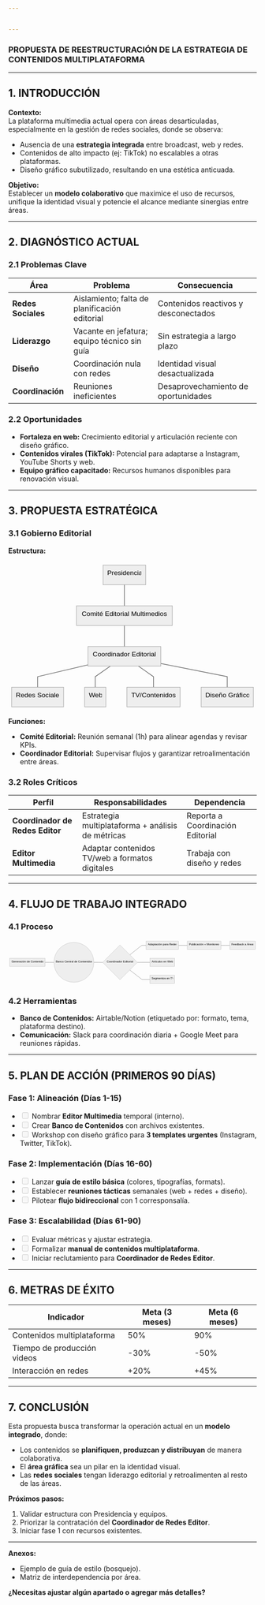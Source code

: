 ```yaml
---


---
```


<h3 id="propuesta-de-reestructuración-de-la-estrategia-de-contenidos-multiplataforma"><strong>PROPUESTA DE REESTRUCTURACIÓN DE LA ESTRATEGIA DE CONTENIDOS MULTIPLATAFORMA</strong></h3>
<hr>
<h2 id="introducción"><strong>1. INTRODUCCIÓN</strong></h2>
<p><strong>Contexto:</strong><br>
La plataforma multimedia actual opera con áreas desarticuladas, especialmente en la gestión de redes sociales, donde se observa:</p>
<ul>
<li>Ausencia de una <strong>estrategia integrada</strong> entre broadcast, web y redes.</li>
<li>Contenidos de alto impacto (ej: TikTok) no escalables a otras plataformas.</li>
<li>Diseño gráfico subutilizado, resultando en una estética anticuada.</li>
</ul>
<p><strong>Objetivo:</strong><br>
Establecer un <strong>modelo colaborativo</strong> que maximice el uso de recursos, unifique la identidad visual y potencie el alcance mediante sinergias entre áreas.</p>
<hr>
<h2 id="diagnóstico-actual"><strong>2. DIAGNÓSTICO ACTUAL</strong></h2>
<h3 id="problemas-clave"><strong>2.1 Problemas Clave</strong></h3>

<table>
<thead>
<tr>
<th><strong>Área</strong></th>
<th><strong>Problema</strong></th>
<th><strong>Consecuencia</strong></th>
</tr>
</thead>
<tbody>
<tr>
<td><strong>Redes Sociales</strong></td>
<td>Aislamiento; falta de planificación editorial</td>
<td>Contenidos reactivos y desconectados</td>
</tr>
<tr>
<td><strong>Liderazgo</strong></td>
<td>Vacante en jefatura; equipo técnico sin guía</td>
<td>Sin estrategia a largo plazo</td>
</tr>
<tr>
<td><strong>Diseño</strong></td>
<td>Coordinación nula con redes</td>
<td>Identidad visual desactualizada</td>
</tr>
<tr>
<td><strong>Coordinación</strong></td>
<td>Reuniones ineficientes</td>
<td>Desaprovechamiento de oportunidades</td>
</tr>
</tbody>
</table><h3 id="oportunidades"><strong>2.2 Oportunidades</strong></h3>
<ul>
<li><strong>Fortaleza en web:</strong> Crecimiento editorial y articulación reciente con diseño gráfico.</li>
<li><strong>Contenidos virales (TikTok):</strong> Potencial para adaptarse a Instagram, YouTube Shorts y web.</li>
<li><strong>Equipo gráfico capacitado:</strong> Recursos humanos disponibles para renovación visual.</li>
</ul>
<hr>
<h2 id="propuesta-estratégica"><strong>3. PROPUESTA ESTRATÉGICA</strong></h2>
<h3 id="gobierno-editorial"><strong>3.1 Gobierno Editorial</strong></h3>
<p><strong>Estructura:</strong></p>
<pre class=" language-mermaid"><svg id="mermaid-svg-jGWZHmBGTkqvqmoA" width="100%" xmlns="http://www.w3.org/2000/svg" xmlns:xlink="http://www.w3.org/1999/xlink" height="352.8499755859375" style="max-width: 590.4749755859375px;" viewBox="0 0 590.4749755859375 352.8499755859375"><style>#mermaid-svg-jGWZHmBGTkqvqmoA{font-family:"trebuchet ms",verdana,arial,sans-serif;font-size:16px;fill:#000000;}#mermaid-svg-jGWZHmBGTkqvqmoA .error-icon{fill:#552222;}#mermaid-svg-jGWZHmBGTkqvqmoA .error-text{fill:#552222;stroke:#552222;}#mermaid-svg-jGWZHmBGTkqvqmoA .edge-thickness-normal{stroke-width:2px;}#mermaid-svg-jGWZHmBGTkqvqmoA .edge-thickness-thick{stroke-width:3.5px;}#mermaid-svg-jGWZHmBGTkqvqmoA .edge-pattern-solid{stroke-dasharray:0;}#mermaid-svg-jGWZHmBGTkqvqmoA .edge-pattern-dashed{stroke-dasharray:3;}#mermaid-svg-jGWZHmBGTkqvqmoA .edge-pattern-dotted{stroke-dasharray:2;}#mermaid-svg-jGWZHmBGTkqvqmoA .marker{fill:#666;stroke:#666;}#mermaid-svg-jGWZHmBGTkqvqmoA .marker.cross{stroke:#666;}#mermaid-svg-jGWZHmBGTkqvqmoA svg{font-family:"trebuchet ms",verdana,arial,sans-serif;font-size:16px;}#mermaid-svg-jGWZHmBGTkqvqmoA .label{font-family:"trebuchet ms",verdana,arial,sans-serif;color:#000000;}#mermaid-svg-jGWZHmBGTkqvqmoA .cluster-label text{fill:#333;}#mermaid-svg-jGWZHmBGTkqvqmoA .cluster-label span{color:#333;}#mermaid-svg-jGWZHmBGTkqvqmoA .label text,#mermaid-svg-jGWZHmBGTkqvqmoA span{fill:#000000;color:#000000;}#mermaid-svg-jGWZHmBGTkqvqmoA .node rect,#mermaid-svg-jGWZHmBGTkqvqmoA .node circle,#mermaid-svg-jGWZHmBGTkqvqmoA .node ellipse,#mermaid-svg-jGWZHmBGTkqvqmoA .node polygon,#mermaid-svg-jGWZHmBGTkqvqmoA .node path{fill:#eee;stroke:#999;stroke-width:1px;}#mermaid-svg-jGWZHmBGTkqvqmoA .node .label{text-align:center;}#mermaid-svg-jGWZHmBGTkqvqmoA .node.clickable{cursor:pointer;}#mermaid-svg-jGWZHmBGTkqvqmoA .arrowheadPath{fill:#333333;}#mermaid-svg-jGWZHmBGTkqvqmoA .edgePath .path{stroke:#666;stroke-width:1.5px;}#mermaid-svg-jGWZHmBGTkqvqmoA .flowchart-link{stroke:#666;fill:none;}#mermaid-svg-jGWZHmBGTkqvqmoA .edgeLabel{background-color:white;text-align:center;}#mermaid-svg-jGWZHmBGTkqvqmoA .edgeLabel rect{opacity:0.5;background-color:white;fill:white;}#mermaid-svg-jGWZHmBGTkqvqmoA .cluster rect{fill:hsl(210,66.6666666667%,95%);stroke:#26a;stroke-width:1px;}#mermaid-svg-jGWZHmBGTkqvqmoA .cluster text{fill:#333;}#mermaid-svg-jGWZHmBGTkqvqmoA .cluster span{color:#333;}#mermaid-svg-jGWZHmBGTkqvqmoA div.mermaidTooltip{position:absolute;text-align:center;max-width:200px;padding:2px;font-family:"trebuchet ms",verdana,arial,sans-serif;font-size:12px;background:hsl(-160,0%,93.3333333333%);border:1px solid #26a;border-radius:2px;pointer-events:none;z-index:100;}#mermaid-svg-jGWZHmBGTkqvqmoA:root{--mermaid-font-family:"trebuchet ms",verdana,arial,sans-serif;}#mermaid-svg-jGWZHmBGTkqvqmoA flowchart{fill:apa;}</style><g><g class="output"><g class="clusters"></g><g class="edgePaths"><g class="edgePath LS-A LE-B" style="opacity: 1;" id="L-A-B"><path class="path" d="M275.92187786102295,54.712501525878906L275.92187786102295,79.7125015258789L275.92187786102295,104.7125015258789" marker-end="url(https://stackedit.io/app#arrowhead118)" style="fill:none"></path><defs><marker id="arrowhead118" viewBox="0 0 10 10" refX="9" refY="5" markerUnits="strokeWidth" markerWidth="8" markerHeight="6" orient="auto"><path d="M 0 0 L 10 5 L 0 10 z" class="arrowheadPath" style="stroke-width: 1; stroke-dasharray: 1, 0;"></path></marker></defs></g><g class="edgePath LS-B LE-C" style="opacity: 1;" id="L-B-C"><path class="path" d="M275.92187786102295,151.4250030517578L275.92187786102295,176.4250030517578L275.92187786102295,201.4250030517578" marker-end="url(https://stackedit.io/app#arrowhead119)" style="fill:none"></path><defs><marker id="arrowhead119" viewBox="0 0 10 10" refX="9" refY="5" markerUnits="strokeWidth" markerWidth="8" markerHeight="6" orient="auto"><path d="M 0 0 L 10 5 L 0 10 z" class="arrowheadPath" style="stroke-width: 1; stroke-dasharray: 1, 0;"></path></marker></defs></g><g class="edgePath LS-C LE-D" style="opacity: 1;" id="L-C-D"><path class="path" d="M189.41562938690186,245.0670328521019L69.7125015258789,273.1375045776367L69.7125015258789,298.1375045776367" marker-end="url(https://stackedit.io/app#arrowhead120)" style="fill:none"></path><defs><marker id="arrowhead120" viewBox="0 0 10 10" refX="9" refY="5" markerUnits="strokeWidth" markerWidth="8" markerHeight="6" orient="auto"><path d="M 0 0 L 10 5 L 0 10 z" class="arrowheadPath" style="stroke-width: 1; stroke-dasharray: 1, 0;"></path></marker></defs></g><g class="edgePath LS-C LE-E" style="opacity: 1;" id="L-C-E"><path class="path" d="M242.48745212024988,248.13750457763672L206.7000026702881,273.1375045776367L206.7000026702881,298.1375045776367" marker-end="url(https://stackedit.io/app#arrowhead121)" style="fill:none"></path><defs><marker id="arrowhead121" viewBox="0 0 10 10" refX="9" refY="5" markerUnits="strokeWidth" markerWidth="8" markerHeight="6" orient="auto"><path d="M 0 0 L 10 5 L 0 10 z" class="arrowheadPath" style="stroke-width: 1; stroke-dasharray: 1, 0;"></path></marker></defs></g><g class="edgePath LS-C LE-F" style="opacity: 1;" id="L-C-F"><path class="path" d="M309.356303601796,248.13750457763672L345.1437530517578,273.1375045776367L345.1437530517578,298.1375045776367" marker-end="url(https://stackedit.io/app#arrowhead122)" style="fill:none"></path><defs><marker id="arrowhead122" viewBox="0 0 10 10" refX="9" refY="5" markerUnits="strokeWidth" markerWidth="8" markerHeight="6" orient="auto"><path d="M 0 0 L 10 5 L 0 10 z" class="arrowheadPath" style="stroke-width: 1; stroke-dasharray: 1, 0;"></path></marker></defs></g><g class="edgePath LS-C LE-G" style="opacity: 1;" id="L-C-G"><path class="path" d="M362.42812633514404,241.89208850892177L520.3937530517578,273.1375045776367L520.3937530517578,298.1375045776367" marker-end="url(https://stackedit.io/app#arrowhead123)" style="fill:none"></path><defs><marker id="arrowhead123" viewBox="0 0 10 10" refX="9" refY="5" markerUnits="strokeWidth" markerWidth="8" markerHeight="6" orient="auto"><path d="M 0 0 L 10 5 L 0 10 z" class="arrowheadPath" style="stroke-width: 1; stroke-dasharray: 1, 0;"></path></marker></defs></g></g><g class="edgeLabels"><g class="edgeLabel" style="opacity: 1;" transform=""><g transform="translate(0,0)" class="label"><rect rx="0" ry="0" width="0" height="0"></rect><foreignObject width="0" height="0"><div xmlns="http://www.w3.org/1999/xhtml" style="display: inline-block; white-space: nowrap;"><span id="L-L-A-B" class="edgeLabel L-LS-A' L-LE-B"></span></div></foreignObject></g></g><g class="edgeLabel" style="opacity: 1;" transform=""><g transform="translate(0,0)" class="label"><rect rx="0" ry="0" width="0" height="0"></rect><foreignObject width="0" height="0"><div xmlns="http://www.w3.org/1999/xhtml" style="display: inline-block; white-space: nowrap;"><span id="L-L-B-C" class="edgeLabel L-LS-B' L-LE-C"></span></div></foreignObject></g></g><g class="edgeLabel" style="opacity: 1;" transform=""><g transform="translate(0,0)" class="label"><rect rx="0" ry="0" width="0" height="0"></rect><foreignObject width="0" height="0"><div xmlns="http://www.w3.org/1999/xhtml" style="display: inline-block; white-space: nowrap;"><span id="L-L-C-D" class="edgeLabel L-LS-C' L-LE-D"></span></div></foreignObject></g></g><g class="edgeLabel" style="opacity: 1;" transform=""><g transform="translate(0,0)" class="label"><rect rx="0" ry="0" width="0" height="0"></rect><foreignObject width="0" height="0"><div xmlns="http://www.w3.org/1999/xhtml" style="display: inline-block; white-space: nowrap;"><span id="L-L-C-E" class="edgeLabel L-LS-C' L-LE-E"></span></div></foreignObject></g></g><g class="edgeLabel" style="opacity: 1;" transform=""><g transform="translate(0,0)" class="label"><rect rx="0" ry="0" width="0" height="0"></rect><foreignObject width="0" height="0"><div xmlns="http://www.w3.org/1999/xhtml" style="display: inline-block; white-space: nowrap;"><span id="L-L-C-F" class="edgeLabel L-LS-C' L-LE-F"></span></div></foreignObject></g></g><g class="edgeLabel" style="opacity: 1;" transform=""><g transform="translate(0,0)" class="label"><rect rx="0" ry="0" width="0" height="0"></rect><foreignObject width="0" height="0"><div xmlns="http://www.w3.org/1999/xhtml" style="display: inline-block; white-space: nowrap;"><span id="L-L-C-G" class="edgeLabel L-LS-C' L-LE-G"></span></div></foreignObject></g></g></g><g class="nodes"><g class="node default" style="opacity: 1;" id="flowchart-A-480" transform="translate(275.92187786102295,31.356250762939453)"><rect rx="0" ry="0" x="-50.71875" y="-23.356249809265137" width="101.4375" height="46.71249961853027" class="label-container"></rect><g class="label" transform="translate(0,0)"><g transform="translate(-40.71875,-13.356249809265137)"><foreignObject width="81.4375" height="26.712499618530273"><div xmlns="http://www.w3.org/1999/xhtml" style="display: inline-block; white-space: nowrap;">Presidencia</div></foreignObject></g></g></g><g class="node default" style="opacity: 1;" id="flowchart-B-481" transform="translate(275.92187786102295,128.06875228881836)"><rect rx="0" ry="0" x="-113.9312515258789" y="-23.356249809265137" width="227.8625030517578" height="46.71249961853027" class="label-container"></rect><g class="label" transform="translate(0,0)"><g transform="translate(-103.9312515258789,-13.356249809265137)"><foreignObject width="207.8625030517578" height="26.712499618530273"><div xmlns="http://www.w3.org/1999/xhtml" style="display: inline-block; white-space: nowrap;">Comité Editorial Multimedios</div></foreignObject></g></g></g><g class="node default" style="opacity: 1;" id="flowchart-C-483" transform="translate(275.92187786102295,224.78125381469727)"><rect rx="0" ry="0" x="-86.5062484741211" y="-23.356249809265137" width="173.0124969482422" height="46.71249961853027" class="label-container"></rect><g class="label" transform="translate(0,0)"><g transform="translate(-76.5062484741211,-13.356249809265137)"><foreignObject width="153.0124969482422" height="26.712499618530273"><div xmlns="http://www.w3.org/1999/xhtml" style="display: inline-block; white-space: nowrap;">Coordinador Editorial</div></foreignObject></g></g></g><g class="node default" style="opacity: 1;" id="flowchart-D-485" transform="translate(69.7125015258789,321.4937553405762)"><rect rx="0" ry="0" x="-61.712501525878906" y="-23.356249809265137" width="123.42500305175781" height="46.71249961853027" class="label-container"></rect><g class="label" transform="translate(0,0)"><g transform="translate(-51.712501525878906,-13.356249809265137)"><foreignObject width="103.42500305175781" height="26.712499618530273"><div xmlns="http://www.w3.org/1999/xhtml" style="display: inline-block; white-space: nowrap;">Redes Sociales</div></foreignObject></g></g></g><g class="node default" style="opacity: 1;" id="flowchart-E-487" transform="translate(206.7000026702881,321.4937553405762)"><rect rx="0" ry="0" x="-25.27500057220459" y="-23.356249809265137" width="50.55000114440918" height="46.71249961853027" class="label-container"></rect><g class="label" transform="translate(0,0)"><g transform="translate(-15.27500057220459,-13.356249809265137)"><foreignObject width="30.55000114440918" height="26.712499618530273"><div xmlns="http://www.w3.org/1999/xhtml" style="display: inline-block; white-space: nowrap;">Web</div></foreignObject></g></g></g><g class="node default" style="opacity: 1;" id="flowchart-F-489" transform="translate(345.1437530517578,321.4937553405762)"><rect rx="0" ry="0" x="-63.16875076293945" y="-23.356249809265137" width="126.3375015258789" height="46.71249961853027" class="label-container"></rect><g class="label" transform="translate(0,0)"><g transform="translate(-53.16875076293945,-13.356249809265137)"><foreignObject width="106.3375015258789" height="26.712499618530273"><div xmlns="http://www.w3.org/1999/xhtml" style="display: inline-block; white-space: nowrap;">TV/Contenidos</div></foreignObject></g></g></g><g class="node default" style="opacity: 1;" id="flowchart-G-491" transform="translate(520.3937530517578,321.4937553405762)"><rect rx="0" ry="0" x="-62.08124923706055" y="-23.356249809265137" width="124.1624984741211" height="46.71249961853027" class="label-container"></rect><g class="label" transform="translate(0,0)"><g transform="translate(-52.08124923706055,-13.356249809265137)"><foreignObject width="104.1624984741211" height="26.712499618530273"><div xmlns="http://www.w3.org/1999/xhtml" style="display: inline-block; white-space: nowrap;">Diseño Gráfico</div></foreignObject></g></g></g></g></g></g></svg></pre>
<p><strong>Funciones:</strong></p>
<ul>
<li><strong>Comité Editorial:</strong> Reunión semanal (1h) para alinear agendas y revisar KPIs.</li>
<li><strong>Coordinador Editorial:</strong> Supervisar flujos y garantizar retroalimentación entre áreas.</li>
</ul>
<h3 id="roles-críticos"><strong>3.2 Roles Críticos</strong></h3>

<table>
<thead>
<tr>
<th><strong>Perfil</strong></th>
<th><strong>Responsabilidades</strong></th>
<th><strong>Dependencia</strong></th>
</tr>
</thead>
<tbody>
<tr>
<td><strong>Coordinador de Redes Editor</strong></td>
<td>Estrategia multiplataforma + análisis de métricas</td>
<td>Reporta a Coordinación Editorial</td>
</tr>
<tr>
<td><strong>Editor Multimedia</strong></td>
<td>Adaptar contenidos TV/web a formatos digitales</td>
<td>Trabaja con diseño y redes</td>
</tr>
</tbody>
</table><hr>
<h2 id="flujo-de-trabajo-integrado"><strong>4. FLUJO DE TRABAJO INTEGRADO</strong></h2>
<h3 id="proceso"><strong>4.1 Proceso</strong></h3>
<pre class=" language-mermaid"><svg id="mermaid-svg-xjmfPwFlK7lYys4w" width="100%" xmlns="http://www.w3.org/2000/svg" xmlns:xlink="http://www.w3.org/1999/xlink" height="256.13751220703125" style="max-width: 1412.5400390625px;" viewBox="0 0 1412.5400390625 256.13751220703125"><style>#mermaid-svg-xjmfPwFlK7lYys4w{font-family:"trebuchet ms",verdana,arial,sans-serif;font-size:16px;fill:#000000;}#mermaid-svg-xjmfPwFlK7lYys4w .error-icon{fill:#552222;}#mermaid-svg-xjmfPwFlK7lYys4w .error-text{fill:#552222;stroke:#552222;}#mermaid-svg-xjmfPwFlK7lYys4w .edge-thickness-normal{stroke-width:2px;}#mermaid-svg-xjmfPwFlK7lYys4w .edge-thickness-thick{stroke-width:3.5px;}#mermaid-svg-xjmfPwFlK7lYys4w .edge-pattern-solid{stroke-dasharray:0;}#mermaid-svg-xjmfPwFlK7lYys4w .edge-pattern-dashed{stroke-dasharray:3;}#mermaid-svg-xjmfPwFlK7lYys4w .edge-pattern-dotted{stroke-dasharray:2;}#mermaid-svg-xjmfPwFlK7lYys4w .marker{fill:#666;stroke:#666;}#mermaid-svg-xjmfPwFlK7lYys4w .marker.cross{stroke:#666;}#mermaid-svg-xjmfPwFlK7lYys4w svg{font-family:"trebuchet ms",verdana,arial,sans-serif;font-size:16px;}#mermaid-svg-xjmfPwFlK7lYys4w .label{font-family:"trebuchet ms",verdana,arial,sans-serif;color:#000000;}#mermaid-svg-xjmfPwFlK7lYys4w .cluster-label text{fill:#333;}#mermaid-svg-xjmfPwFlK7lYys4w .cluster-label span{color:#333;}#mermaid-svg-xjmfPwFlK7lYys4w .label text,#mermaid-svg-xjmfPwFlK7lYys4w span{fill:#000000;color:#000000;}#mermaid-svg-xjmfPwFlK7lYys4w .node rect,#mermaid-svg-xjmfPwFlK7lYys4w .node circle,#mermaid-svg-xjmfPwFlK7lYys4w .node ellipse,#mermaid-svg-xjmfPwFlK7lYys4w .node polygon,#mermaid-svg-xjmfPwFlK7lYys4w .node path{fill:#eee;stroke:#999;stroke-width:1px;}#mermaid-svg-xjmfPwFlK7lYys4w .node .label{text-align:center;}#mermaid-svg-xjmfPwFlK7lYys4w .node.clickable{cursor:pointer;}#mermaid-svg-xjmfPwFlK7lYys4w .arrowheadPath{fill:#333333;}#mermaid-svg-xjmfPwFlK7lYys4w .edgePath .path{stroke:#666;stroke-width:1.5px;}#mermaid-svg-xjmfPwFlK7lYys4w .flowchart-link{stroke:#666;fill:none;}#mermaid-svg-xjmfPwFlK7lYys4w .edgeLabel{background-color:white;text-align:center;}#mermaid-svg-xjmfPwFlK7lYys4w .edgeLabel rect{opacity:0.5;background-color:white;fill:white;}#mermaid-svg-xjmfPwFlK7lYys4w .cluster rect{fill:hsl(210,66.6666666667%,95%);stroke:#26a;stroke-width:1px;}#mermaid-svg-xjmfPwFlK7lYys4w .cluster text{fill:#333;}#mermaid-svg-xjmfPwFlK7lYys4w .cluster span{color:#333;}#mermaid-svg-xjmfPwFlK7lYys4w div.mermaidTooltip{position:absolute;text-align:center;max-width:200px;padding:2px;font-family:"trebuchet ms",verdana,arial,sans-serif;font-size:12px;background:hsl(-160,0%,93.3333333333%);border:1px solid #26a;border-radius:2px;pointer-events:none;z-index:100;}#mermaid-svg-xjmfPwFlK7lYys4w:root{--mermaid-font-family:"trebuchet ms",verdana,arial,sans-serif;}#mermaid-svg-xjmfPwFlK7lYys4w flowchart{fill:apa;}</style><g><g class="output"><g class="clusters"></g><g class="edgePaths"><g class="edgePath LS-A LE-B" style="opacity: 1;" id="L-A-B"><path class="path" d="M209.5124969482422,128.06875228881836L234.5124969482422,128.06875228881836L259.5124969482422,128.06875228881836" marker-end="url(https://stackedit.io/app#arrowhead124)" style="fill:none"></path><defs><marker id="arrowhead124" viewBox="0 0 10 10" refX="9" refY="5" markerUnits="strokeWidth" markerWidth="8" markerHeight="6" orient="auto"><path d="M 0 0 L 10 5 L 0 10 z" class="arrowheadPath" style="stroke-width: 1; stroke-dasharray: 1, 0;"></path></marker></defs></g><g class="edgePath LS-B LE-C" style="opacity: 1;" id="L-B-C"><path class="path" d="M486.3125,128.06875228881836L511.3125,128.06875228881836L536.8125027656555,128.56875228881836" marker-end="url(https://stackedit.io/app#arrowhead125)" style="fill:none"></path><defs><marker id="arrowhead125" viewBox="0 0 10 10" refX="9" refY="5" markerUnits="strokeWidth" markerWidth="8" markerHeight="6" orient="auto"><path d="M 0 0 L 10 5 L 0 10 z" class="arrowheadPath" style="stroke-width: 1; stroke-dasharray: 1, 0;"></path></marker></defs></g><g class="edgePath LS-C LE-D" style="opacity: 1;" id="L-C-D"><path class="path" d="M691.2147870719027,85.21853968497038L759.0650024414062,31.356250762939453L784.0650024414062,31.356250762939453" marker-end="url(https://stackedit.io/app#arrowhead126)" style="fill:none"></path><defs><marker id="arrowhead126" viewBox="0 0 10 10" refX="9" refY="5" markerUnits="strokeWidth" markerWidth="8" markerHeight="6" orient="auto"><path d="M 0 0 L 10 5 L 0 10 z" class="arrowheadPath" style="stroke-width: 1; stroke-dasharray: 1, 0;"></path></marker></defs></g><g class="edgePath LS-C LE-E" style="opacity: 1;" id="L-C-E"><path class="path" d="M734.5649941444399,128.56875228881836L759.0650024414062,128.06875228881836L805.4025039672852,128.06875228881836" marker-end="url(https://stackedit.io/app#arrowhead127)" style="fill:none"></path><defs><marker id="arrowhead127" viewBox="0 0 10 10" refX="9" refY="5" markerUnits="strokeWidth" markerWidth="8" markerHeight="6" orient="auto"><path d="M 0 0 L 10 5 L 0 10 z" class="arrowheadPath" style="stroke-width: 1; stroke-dasharray: 1, 0;"></path></marker></defs></g><g class="edgePath LS-C LE-F" style="opacity: 1;" id="L-C-F"><path class="path" d="M691.2147839656789,171.9189624675793L759.0650024414062,224.78125381469727L804.671257019043,224.78125381469727" marker-end="url(https://stackedit.io/app#arrowhead128)" style="fill:none"></path><defs><marker id="arrowhead128" viewBox="0 0 10 10" refX="9" refY="5" markerUnits="strokeWidth" markerWidth="8" markerHeight="6" orient="auto"><path d="M 0 0 L 10 5 L 0 10 z" class="arrowheadPath" style="stroke-width: 1; stroke-dasharray: 1, 0;"></path></marker></defs></g><g class="edgePath LS-D LE-G" style="opacity: 1;" id="L-D-G"><path class="path" d="M967.4025115966797,31.356250762939453L992.4025115966797,31.356250762939453L1017.4025115966797,31.356250762939453" marker-end="url(https://stackedit.io/app#arrowhead129)" style="fill:none"></path><defs><marker id="arrowhead129" viewBox="0 0 10 10" refX="9" refY="5" markerUnits="strokeWidth" markerWidth="8" markerHeight="6" orient="auto"><path d="M 0 0 L 10 5 L 0 10 z" class="arrowheadPath" style="stroke-width: 1; stroke-dasharray: 1, 0;"></path></marker></defs></g><g class="edgePath LS-G LE-H" style="opacity: 1;" id="L-G-H"><path class="path" d="M1209.1400146484375,31.356250762939453L1234.1400146484375,31.356250762939453L1259.1400146484375,31.356250762939453" marker-end="url(https://stackedit.io/app#arrowhead130)" style="fill:none"></path><defs><marker id="arrowhead130" viewBox="0 0 10 10" refX="9" refY="5" markerUnits="strokeWidth" markerWidth="8" markerHeight="6" orient="auto"><path d="M 0 0 L 10 5 L 0 10 z" class="arrowheadPath" style="stroke-width: 1; stroke-dasharray: 1, 0;"></path></marker></defs></g></g><g class="edgeLabels"><g class="edgeLabel" style="opacity: 1;" transform=""><g transform="translate(0,0)" class="label"><rect rx="0" ry="0" width="0" height="0"></rect><foreignObject width="0" height="0"><div xmlns="http://www.w3.org/1999/xhtml" style="display: inline-block; white-space: nowrap;"><span id="L-L-A-B" class="edgeLabel L-LS-A' L-LE-B"></span></div></foreignObject></g></g><g class="edgeLabel" style="opacity: 1;" transform=""><g transform="translate(0,0)" class="label"><rect rx="0" ry="0" width="0" height="0"></rect><foreignObject width="0" height="0"><div xmlns="http://www.w3.org/1999/xhtml" style="display: inline-block; white-space: nowrap;"><span id="L-L-B-C" class="edgeLabel L-LS-B' L-LE-C"></span></div></foreignObject></g></g><g class="edgeLabel" style="opacity: 1;" transform=""><g transform="translate(0,0)" class="label"><rect rx="0" ry="0" width="0" height="0"></rect><foreignObject width="0" height="0"><div xmlns="http://www.w3.org/1999/xhtml" style="display: inline-block; white-space: nowrap;"><span id="L-L-C-D" class="edgeLabel L-LS-C' L-LE-D"></span></div></foreignObject></g></g><g class="edgeLabel" style="opacity: 1;" transform=""><g transform="translate(0,0)" class="label"><rect rx="0" ry="0" width="0" height="0"></rect><foreignObject width="0" height="0"><div xmlns="http://www.w3.org/1999/xhtml" style="display: inline-block; white-space: nowrap;"><span id="L-L-C-E" class="edgeLabel L-LS-C' L-LE-E"></span></div></foreignObject></g></g><g class="edgeLabel" style="opacity: 1;" transform=""><g transform="translate(0,0)" class="label"><rect rx="0" ry="0" width="0" height="0"></rect><foreignObject width="0" height="0"><div xmlns="http://www.w3.org/1999/xhtml" style="display: inline-block; white-space: nowrap;"><span id="L-L-C-F" class="edgeLabel L-LS-C' L-LE-F"></span></div></foreignObject></g></g><g class="edgeLabel" style="opacity: 1;" transform=""><g transform="translate(0,0)" class="label"><rect rx="0" ry="0" width="0" height="0"></rect><foreignObject width="0" height="0"><div xmlns="http://www.w3.org/1999/xhtml" style="display: inline-block; white-space: nowrap;"><span id="L-L-D-G" class="edgeLabel L-LS-D' L-LE-G"></span></div></foreignObject></g></g><g class="edgeLabel" style="opacity: 1;" transform=""><g transform="translate(0,0)" class="label"><rect rx="0" ry="0" width="0" height="0"></rect><foreignObject width="0" height="0"><div xmlns="http://www.w3.org/1999/xhtml" style="display: inline-block; white-space: nowrap;"><span id="L-L-G-H" class="edgeLabel L-LS-G' L-LE-H"></span></div></foreignObject></g></g></g><g class="nodes"><g class="node default" style="opacity: 1;" id="flowchart-A-506" transform="translate(108.7562484741211,128.06875228881836)"><rect rx="0" ry="0" x="-100.7562484741211" y="-23.356249809265137" width="201.5124969482422" height="46.71249961853027" class="label-container"></rect><g class="label" transform="translate(0,0)"><g transform="translate(-90.7562484741211,-13.356249809265137)"><foreignObject width="181.5124969482422" height="26.712499618530273"><div xmlns="http://www.w3.org/1999/xhtml" style="display: inline-block; white-space: nowrap;">Generación de Contenido</div></foreignObject></g></g></g><g class="node default" style="opacity: 1;" id="flowchart-B-507" transform="translate(372.9124984741211,128.06875228881836)"><circle x="-113.4000015258789" y="-23.356249809265137" r="113.4000015258789" class="label-container"></circle><g class="label" transform="translate(0,0)"><g transform="translate(-103.4000015258789,-13.356249809265137)"><foreignObject width="206.8000030517578" height="26.712499618530273"><div xmlns="http://www.w3.org/1999/xhtml" style="display: inline-block; white-space: nowrap;">Banco Central de Contenidos</div></foreignObject></g></g></g><g class="node default" style="opacity: 1;" id="flowchart-C-509" transform="translate(635.1887512207031,128.06875228881836)"><polygon points="98.87624845504762,0 197.75249691009523,-98.87624845504762 98.87624845504762,-197.75249691009523 0,-98.87624845504762" transform="translate(-98.87624845504762,98.87624845504762)" class="label-container"></polygon><g class="label" transform="translate(0,0)"><g transform="translate(-76.5062484741211,-13.356249809265137)"><foreignObject width="153.0124969482422" height="26.712499618530273"><div xmlns="http://www.w3.org/1999/xhtml" style="display: inline-block; white-space: nowrap;">Coordinador Editorial</div></foreignObject></g></g></g><g class="node default" style="opacity: 1;" id="flowchart-D-511" transform="translate(875.733757019043,31.356250762939453)"><rect rx="0" ry="0" x="-91.66875457763672" y="-23.356249809265137" width="183.33750915527344" height="46.71249961853027" class="label-container"></rect><g class="label" transform="translate(0,0)"><g transform="translate(-81.66875457763672,-13.356249809265137)"><foreignObject width="163.33750915527344" height="26.712499618530273"><div xmlns="http://www.w3.org/1999/xhtml" style="display: inline-block; white-space: nowrap;">Adaptación para Redes</div></foreignObject></g></g></g><g class="node default" style="opacity: 1;" id="flowchart-E-513" transform="translate(875.733757019043,128.06875228881836)"><rect rx="0" ry="0" x="-70.33124923706055" y="-23.356249809265137" width="140.6624984741211" height="46.71249961853027" class="label-container"></rect><g class="label" transform="translate(0,0)"><g transform="translate(-60.33124923706055,-13.356249809265137)"><foreignObject width="120.6624984741211" height="26.712499618530273"><div xmlns="http://www.w3.org/1999/xhtml" style="display: inline-block; white-space: nowrap;">Artículos en Web</div></foreignObject></g></g></g><g class="node default" style="opacity: 1;" id="flowchart-F-515" transform="translate(875.733757019043,224.78125381469727)"><rect rx="0" ry="0" x="-71.0625" y="-23.356249809265137" width="142.125" height="46.71249961853027" class="label-container"></rect><g class="label" transform="translate(0,0)"><g transform="translate(-61.0625,-13.356249809265137)"><foreignObject width="122.125" height="26.712499618530273"><div xmlns="http://www.w3.org/1999/xhtml" style="display: inline-block; white-space: nowrap;">Segmentos en TV</div></foreignObject></g></g></g><g class="node default" style="opacity: 1;" id="flowchart-G-517" transform="translate(1113.2712631225586,31.356250762939453)"><rect rx="0" ry="0" x="-95.8687515258789" y="-23.356249809265137" width="191.7375030517578" height="46.71249961853027" class="label-container"></rect><g class="label" transform="translate(0,0)"><g transform="translate(-85.8687515258789,-13.356249809265137)"><foreignObject width="171.7375030517578" height="26.712499618530273"><div xmlns="http://www.w3.org/1999/xhtml" style="display: inline-block; white-space: nowrap;">Publicación + Monitoreo</div></foreignObject></g></g></g><g class="node default" style="opacity: 1;" id="flowchart-H-519" transform="translate(1331.8400115966797,31.356250762939453)"><rect rx="0" ry="0" x="-72.70000076293945" y="-23.356249809265137" width="145.4000015258789" height="46.71249961853027" class="label-container"></rect><g class="label" transform="translate(0,0)"><g transform="translate(-62.70000076293945,-13.356249809265137)"><foreignObject width="125.4000015258789" height="26.712499618530273"><div xmlns="http://www.w3.org/1999/xhtml" style="display: inline-block; white-space: nowrap;">Feedback a Áreas</div></foreignObject></g></g></g></g></g></g></svg></pre>
<h3 id="herramientas"><strong>4.2 Herramientas</strong></h3>
<ul>
<li><strong>Banco de Contenidos:</strong> Airtable/Notion (etiquetado por: formato, tema, plataforma destino).</li>
<li><strong>Comunicación:</strong> Slack para coordinación diaria + Google Meet para reuniones rápidas.</li>
</ul>
<hr>
<h2 id="plan-de-acción-primeros-90-días"><strong>5. PLAN DE ACCIÓN (PRIMEROS 90 DÍAS)</strong></h2>
<h3 id="fase-1-alineación-días-1-15"><strong>Fase 1: Alineación (Días 1-15)</strong></h3>
<ul>
<li class="task-list-item"><input type="checkbox" class="task-list-item-checkbox" disabled=""> Nombrar <strong>Editor Multimedia</strong> temporal (interno).</li>
<li class="task-list-item"><input type="checkbox" class="task-list-item-checkbox" disabled=""> Crear <strong>Banco de Contenidos</strong> con archivos existentes.</li>
<li class="task-list-item"><input type="checkbox" class="task-list-item-checkbox" disabled=""> Workshop con diseño gráfico para <strong>3 templates urgentes</strong> (Instagram, Twitter, TikTok).</li>
</ul>
<h3 id="fase-2-implementación-días-16-60"><strong>Fase 2: Implementación (Días 16-60)</strong></h3>
<ul>
<li class="task-list-item"><input type="checkbox" class="task-list-item-checkbox" disabled=""> Lanzar <strong>guía de estilo básica</strong> (colores, tipografías, formats).</li>
<li class="task-list-item"><input type="checkbox" class="task-list-item-checkbox" disabled=""> Establecer <strong>reuniones tácticas</strong> semanales (web + redes + diseño).</li>
<li class="task-list-item"><input type="checkbox" class="task-list-item-checkbox" disabled=""> Pilotear <strong>flujo bidireccional</strong> con 1 corresponsalía.</li>
</ul>
<h3 id="fase-3-escalabilidad-días-61-90"><strong>Fase 3: Escalabilidad (Días 61-90)</strong></h3>
<ul>
<li class="task-list-item"><input type="checkbox" class="task-list-item-checkbox" disabled=""> Evaluar métricas y ajustar estrategia.</li>
<li class="task-list-item"><input type="checkbox" class="task-list-item-checkbox" disabled=""> Formalizar <strong>manual de contenidos multiplataforma</strong>.</li>
<li class="task-list-item"><input type="checkbox" class="task-list-item-checkbox" disabled=""> Iniciar reclutamiento para <strong>Coordinador de Redes Editor</strong>.</li>
</ul>
<hr>
<h2 id="metras-de-éxito"><strong>6. METRAS DE ÉXITO</strong></h2>

<table>
<thead>
<tr>
<th><strong>Indicador</strong></th>
<th><strong>Meta (3 meses)</strong></th>
<th><strong>Meta (6 meses)</strong></th>
</tr>
</thead>
<tbody>
<tr>
<td>Contenidos multiplataforma</td>
<td>50%</td>
<td>90%</td>
</tr>
<tr>
<td>Tiempo de producción videos</td>
<td>-30%</td>
<td>-50%</td>
</tr>
<tr>
<td>Interacción en redes</td>
<td>+20%</td>
<td>+45%</td>
</tr>
</tbody>
</table><hr>
<h2 id="conclusión"><strong>7. CONCLUSIÓN</strong></h2>
<p>Esta propuesta busca transformar la operación actual en un <strong>modelo integrado</strong>, donde:</p>
<ul>
<li>Los contenidos se <strong>planifiquen, produzcan y distribuyan</strong> de manera colaborativa.</li>
<li>El <strong>área gráfica</strong> sea un pilar en la identidad visual.</li>
<li>Las <strong>redes sociales</strong> tengan liderazgo editorial y retroalimenten al resto de las áreas.</li>
</ul>
<p><strong>Próximos pasos:</strong></p>
<ol>
<li>Validar estructura con Presidencia y equipos.</li>
<li>Priorizar la contratación del <strong>Coordinador de Redes Editor</strong>.</li>
<li>Iniciar fase 1 con recursos existentes.</li>
</ol>
<hr>
<p><strong>Anexos:</strong></p>
<ul>
<li>Ejemplo de guía de estilo (bosquejo).</li>
<li>Matriz de interdependencia por área.</li>
</ul>
<p><strong>¿Necesitas ajustar algún apartado o agregar más detalles?</strong></p>

